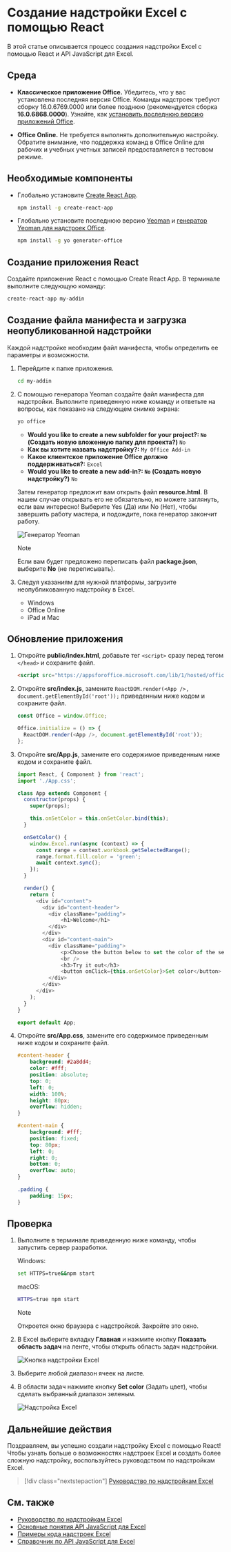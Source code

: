 # <a name="build-an-excel-add-in-using-react"></a>Создание надстройки Excel с помощью React

В этой статье описывается процесс создания надстройки Excel с помощью React и API JavaScript для Excel.

## <a name="environment"></a>Среда

- **Классическое приложение Office.** Убедитесь, что у вас установлена ​​последняя версия Office. Команды надстроек требуют сборку 16.0.6769.0000 или более позднюю (рекомендуется сборка **16.0.6868.0000**). Узнайте, как [установить последнюю версию приложений Office](http://aka.ms/latestoffice). 
 
- **Office Online.** Не требуется выполнять дополнительную настройку. Обратите внимание, что поддержка команд в Office Online для рабочих и учебных учетных записей предоставляется в тестовом режиме.

## <a name="prerequisites"></a>Необходимые компоненты

- Глобально установите [Create React App](https://github.com/facebookincubator/create-react-app).

    ```bash
    npm install -g create-react-app
    ```

- Глобально установите последнюю версию [Yeoman](https://github.com/yeoman/yo) и [генератор Yeoman для надстроек Office](https://github.com/OfficeDev/generator-office).

    ```bash
    npm install -g yo generator-office
    ```

## <a name="generate-a-new-react-app"></a>Создание приложения React

Создайте приложение React с помощью Create React App. В терминале выполните следующую команду:

```bash
create-react-app my-addin
```

## <a name="generate-the-manifest-file-and-sideload-the-add-in"></a>Создание файла манифеста и загрузка неопубликованной надстройки

Каждой надстройке необходим файл манифеста, чтобы определить ее параметры и возможности.

1. Перейдите к папке приложения.

    ```bash
    cd my-addin
    ```

2. С помощью генератора Yeoman создайте файл манифеста для надстройки. Выполните приведенную ниже команду и ответьте на вопросы, как показано на следующем снимке экрана:

    ```bash
    yo office
    ```

    - ****Would you like to create a new subfolder for your project?:** `No` (Создать новую вложенную папку для проекта?)** `No`
    - **Как вы хотите назвать надстройку?:** `My Office Add-in`
    - **Какое клиентское приложение Office должно поддерживаться?:** `Excel`
    - ****Would you like to create a new add-in?:** `No` (Создать новую надстройку?)** `No`

    Затем генератор предложит вам открыть файл **resource.html**. В нашем случае открывать его не обязательно, но можете заглянуть, если вам интересно! Выберите Yes (Да) или No (Нет), чтобы завершить работу мастера, и подождите, пока генератор закончит работу.

    ![Генератор Yeoman](../images/yo-office.png)
    
    > [!NOTE]
    > Если вам будет предложено переписать файл **package.json**, выберите **No** (не переписывать).

3. Следуя указаниям для нужной платформы, загрузите неопубликованную надстройку в Excel.

    - Windows[](../testing/create-a-network-shared-folder-catalog-for-task-pane-and-content-add-ins.md)
    - Office Online[](../testing/sideload-office-add-ins-for-testing.md#sideload-an-office-add-in-on-office-online)
    - iPad и Mac[](../testing/sideload-an-office-add-in-on-ipad-and-mac.md)

## <a name="update-the-app"></a>Обновление приложения

1. Откройте **public/index.html**, добавьте тег `<script>` сразу перед тегом `</head>` и сохраните файл.

    ```html
    <script src="https://appsforoffice.microsoft.com/lib/1/hosted/office.js"></script>
    ```

2. Откройте **src/index.js**, замените `ReactDOM.render(<App />, document.getElementById('root'));` приведенным ниже кодом и сохраните файл. 

    ```typescript
    const Office = window.Office;
    
    Office.initialize = () => {
      ReactDOM.render(<App />, document.getElementById('root'));
    };
    ```

3. Откройте **src/App.js**, замените его содержимое приведенным ниже кодом и сохраните файл. 

    ```js
    import React, { Component } from 'react';
    import './App.css';

    class App extends Component {
      constructor(props) {
        super(props);

        this.onSetColor = this.onSetColor.bind(this);
      }

      onSetColor() {
        window.Excel.run(async (context) => {
          const range = context.workbook.getSelectedRange();
          range.format.fill.color = 'green';
          await context.sync();
        });
      }

      render() {
        return (
          <div id="content">
            <div id="content-header">
              <div className="padding">
                  <h1>Welcome</h1>
              </div>
            </div>
            <div id="content-main">
              <div className="padding">
                  <p>Choose the button below to set the color of the selected range to green.</p>
                  <br />
                  <h3>Try it out</h3>
                  <button onClick={this.onSetColor}>Set color</button>
              </div>
            </div>
          </div>
        );
      }
    }

    export default App;
    ```

4. Откройте **src/App.css**, замените его содержимое приведенным ниже кодом и сохраните файл. 

    ```css
    #content-header {
        background: #2a8dd4;
        color: #fff;
        position: absolute;
        top: 0;
        left: 0;
        width: 100%;
        height: 80px; 
        overflow: hidden;
    }

    #content-main {
        background: #fff;
        position: fixed;
        top: 80px;
        left: 0;
        right: 0;
        bottom: 0;
        overflow: auto; 
    }

    .padding {
        padding: 15px;
    }
    ```

## <a name="try-it-out"></a>Проверка

1. Выполните в терминале приведенную ниже команду, чтобы запустить сервер разработки.

    Windows:
    ```bash
    set HTTPS=true&&npm start
    ```

    macOS:
    ```bash
    HTTPS=true npm start
    ```

   > [!NOTE]
   > Откроется окно браузера с надстройкой. Закройте это окно.

2. В Excel выберите вкладку **Главная** и нажмите кнопку **Показать область задач** на ленте, чтобы открыть область задач надстройки.

    ![Кнопка надстройки Excel](../images/excel-quickstart-addin-2b.png)

3. Выберите любой диапазон ячеек на листе.

4. В области задач нажмите кнопку **Set color** (Задать цвет), чтобы сделать выбранный диапазон зеленым.

    ![Надстройка Excel](../images/excel-quickstart-addin-2c.png)

## <a name="next-steps"></a>Дальнейшие действия

Поздравляем, вы успешно создали надстройку Excel с помощью React! Чтобы узнать больше о возможностях надстроек Excel и создать более сложную надстройку, воспользуйтесь руководством по надстройкам Excel.

> [!div class="nextstepaction"]
> [Руководство по надстройкам Excel](../tutorials/excel-tutorial.yml)

## <a name="see-also"></a>См. также

* [Руководство по надстройкам Excel](../tutorials/excel-tutorial-create-table.md)
* [Основные понятия API JavaScript для Excel](../excel/excel-add-ins-core-concepts.md)
* [Примеры кода надстроек Excel](http://dev.office.com/code-samples#?filters=excel,office%20add-ins)
* [Справочник по API JavaScript для Excel](https://dev.office.com/reference/add-ins/excel/excel-add-ins-reference-overview)
